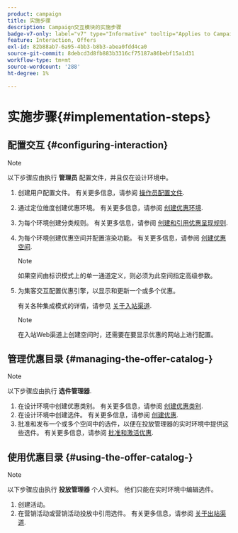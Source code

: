 ```yaml
---
product: campaign
title: 实施步骤
description: Campaign交互模块的实施步骤
badge-v7-only: label="v7" type="Informative" tooltip="Applies to Campaign Classic v7 only"
feature: Interaction, Offers
exl-id: 82b88ab7-6a95-4bb3-b8b3-abea0fdd4ca0
source-git-commit: 8debcd3d8fb883b3316cf75187a86bebf15a1d31
workflow-type: tm+mt
source-wordcount: '288'
ht-degree: 1%

---
```


# 实施步骤{#implementation-steps}



## 配置交互 {#configuring-interaction}

>[!NOTE]
>
>以下步骤应由执行 **管理员** 配置文件，并且仅在设计环境中。

1. 创建用户配置文件。 有关更多信息，请参阅 [操作员配置文件](../../interaction/using/operator-profiles.md).
1. 通过定位维度创建优惠环境。 有关更多信息，请参阅 [创建优惠环境](../../interaction/using/live-design-environments.md#creating-an-offer-environment).
1. 为每个环境创建分类规则。 有关更多信息，请参阅 [创建和引用优惠呈现规则](../../interaction/using/managing-offer-presentation.md#creating-and-referencing-an-offer-presentation-rule).
1. 为每个环境创建优惠空间并配置渲染功能。 有关更多信息，请参阅 [创建优惠空间](../../interaction/using/creating-offer-spaces.md).

   >[!NOTE]
   >
   >如果空间由标识模式上的单一通道定义，则必须为此空间指定高级参数。

1. 为集客交互配置优惠引擎，以显示和更新一个或多个优惠。

   有关各种集成模式的详情，请参见 [关于入站渠道](../../interaction/using/about-inbound-channels.md).

   >[!NOTE]
   >
   >在入站Web渠道上创建空间时，还需要在要显示优惠的网站上进行配置。

## 管理优惠目录 {#managing-the-offer-catalog-}

>[!NOTE]
>
>以下步骤应由执行 **选件管理器**.

1. 在设计环境中创建优惠类别。 有关更多信息，请参阅 [创建优惠类别](../../interaction/using/creating-offer-categories.md).
1. 在设计环境中创建选件。 有关更多信息，请参阅 [创建优惠](../../interaction/using/creating-an-offer.md).
1. 批准和发布一个或多个空间中的选件，以便在投放管理器的实时环境中提供这些选件。 有关更多信息，请参阅 [批准和激活优惠](../../interaction/using/approving-and-activating-an-offer.md).

## 使用优惠目录 {#using-the-offer-catalog-}

>[!NOTE]
>
>以下步骤应由执行 **投放管理器** 个人资料。 他们只能在实时环境中编辑选件。

1. 创建活动。
1. 在营销活动或营销活动投放中引用选件。 有关更多信息，请参阅 [关于出站渠道](../../interaction/using/about-outbound-channels.md).

